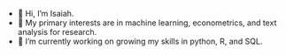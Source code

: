 - 👋 Hi, I’m Isaiah.
- 👀 My primary interests are in machine learning, econometrics, and text analysis for research. 
- 🌱 I’m currently working on growing my skills in python, R, and SQL.
